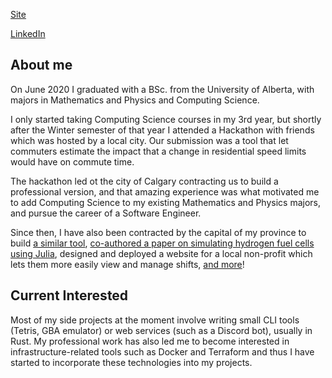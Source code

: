 [Site](https://www.nadon.io/)

[LinkedIn](https://www.linkedin.com/in/pnadon/)

## About me
On June 2020 I graduated with a BSc. from the University of Alberta, with majors in Mathematics and Physics and Computing Science.

I only started taking Computing Science courses in my 3rd year, but shortly after the Winter semester of that year I attended a Hackathon with friends which was hosted by a local city. Our submission was a tool that let commuters estimate the impact that a change in residential speed limits would have on commute time.

The hackathon led ot the city of Calgary contracting us to build a professional version, and that amazing experience was what motivated me to add Computing Science to my existing Mathematics and Physics majors, and pursue the career of a Software Engineer.

Since then, I have also been contracted by the capital of my province to build [a similar tool](https://www.edmonton.ca/transportation/traffic_safety/residential-speed-limits-eta-tool.aspx), [co-authored a paper on simulating hydrogen fuel cells using Julia](https://pubs.rsc.org/en/content/articlelanding/2021/sm/d0sm02212h/unauth), designed and deployed a website for a local non-profit which lets them more easily view and manage shifts, [and more](https:/nadon.io/)!

## Current Interested
Most of my side projects at the moment involve writing small CLI tools (Tetris, GBA emulator) or web services (such as a Discord bot), usually in Rust.
My professional work has also led me to become interested in infrastructure-related tools such as Docker and Terraform and thus I have started to incorporate these technologies into my projects.
